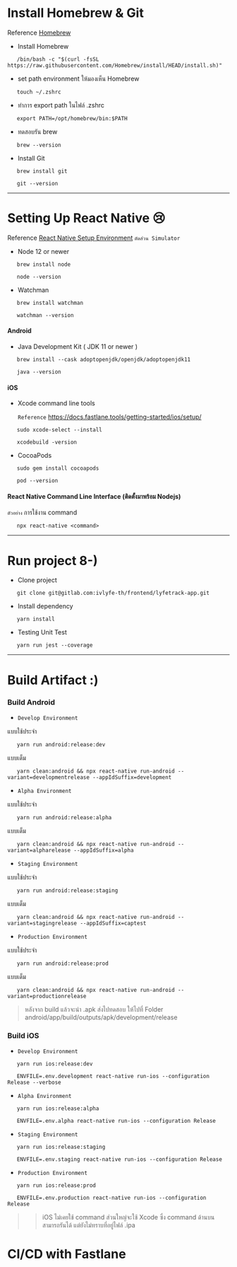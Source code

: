 # Install Homebrew & Git
Reference [Homebrew](https://medium.com/mycostech/%E0%B8%A1%E0%B8%B2%E0%B8%95%E0%B8%B4%E0%B8%94%E0%B8%95%E0%B8%B1%E0%B9%89%E0%B8%87-homebrew-%E0%B8%9A%E0%B8%99-macbook-m1-%E0%B8%AA%E0%B8%B3%E0%B8%AB%E0%B8%A3%E0%B8%B1%E0%B8%9A%E0%B8%8A%E0%B8%B2%E0%B8%A7-dev-%E0%B8%81%E0%B8%B1%E0%B8%99-%E0%B8%89%E0%B8%9A%E0%B8%B1%E0%B8%9A%E0%B8%A1%E0%B8%B7%E0%B8%AD%E0%B9%83%E0%B8%AB%E0%B8%A1%E0%B9%88-%E0%B9%80%E0%B8%9E%E0%B8%B4%E0%B9%88%E0%B8%A1%E0%B8%95%E0%B8%B4%E0%B8%94%E0%B8%95%E0%B8%B1%E0%B9%89%E0%B8%87-node-js-%E0%B8%94%E0%B9%89%E0%B8%B2%E0%B8%99%E0%B8%97%E0%B9%89%E0%B8%B2%E0%B8%A2-d33a7444eb53)


* Install Homebrew
```
   /bin/bash -c "$(curl -fsSL https://raw.githubusercontent.com/Homebrew/install/HEAD/install.sh)"
```

* set path environment ให้มองเห็น Homebrew
```
   touch ~/.zshrc
```

* ทำการ export path ในไฟล์ .zshrc
```
   export PATH=/opt/homebrew/bin:$PATH
```

* ทดสอบรัน brew
```
   brew --version
```

* Install Git 
```
   brew install git
```
```
   git --version
```
---

# Setting Up React Native :cry:
Reference [React Native Setup Environment](https://reactnative.dev/docs/environment-setup)
`ตัดส่วน Simulator`

* Node 12 or newer
```
   brew install node
```
```
   node --version
```

* Watchman
```
   brew install watchman
```
```
   watchman --version
```

#### Android

* Java Development Kit ( JDK 11 or newer )
```
   brew install --cask adoptopenjdk/openjdk/adoptopenjdk11
```
```
   java --version
```

#### iOS

* Xcode command line tools

  `Reference`  https://docs.fastlane.tools/getting-started/ios/setup/
```
   sudo xcode-select --install
```
```
   xcodebuild -version
```

* CocoaPods
```
   sudo gem install cocoapods
```
```
   pod --version
```

#### React Native Command Line Interface (ติดตั้งมาพร้อม Nodejs)
   
`ตัวอย่าง` การใช้งาน command
```
   npx react-native <command>
```

---

# Run project 8-)
* Clone project
```
   git clone git@gitlab.com:ivlyfe-th/frontend/lyfetrack-app.git
```

* Install dependency
```
   yarn install
```

* Testing Unit Test
```
   yarn run jest --coverage
```
---

# Build Artifact :)
### Build Android

* `Develop Environment`

แบบใช้ประจำ
```
   yarn run android:release:dev
```
แบบเต็ม
```
   yarn clean:android && npx react-native run-android --variant=developmentrelease --appIdSuffix=development
```

* `Alpha Environment`

แบบใช้ประจำ
```
   yarn run android:release:alpha
```
แบบเต็ม
```
   yarn clean:android && npx react-native run-android --variant=alpharelease --appIdSuffix=alpha
```
* `Staging Environment`

แบบใช้ประจำ
```
   yarn run android:release:staging
```
แบบเต็ม
```
   yarn clean:android && npx react-native run-android --variant=stagingrelease --appIdSuffix=captest
```
* `Production Environment`

แบบใช้ประจำ 
```
   yarn run android:release:prod
```
แบบเต็ม
```
   yarn clean:android && npx react-native run-android --variant=productionrelease
```

> หลังจาก build แล้วจะนำ .apk ส่งไปทดสอบ ให้ไปที่ Folder android/app/build/outputs/apk/development/release
### Build iOS

* `Develop Environment`


```
   yarn run ios:release:dev
```
```
   ENVFILE=.env.development react-native run-ios --configuration Release --verbose
```

* `Alpha Environment`

```
   yarn run ios:release:alpha
```
```
   ENVFILE=.env.alpha react-native run-ios --configuration Release
```
* `Staging Environment`

```
   yarn run ios:release:staging
```
```
   ENVFILE=.env.staging react-native run-ios --configuration Release
```
* `Production Environment`

```
   yarn run ios:release:prod
```
```
   ENVFILE=.env.production react-native run-ios --configuration Release
```

>> iOS ไม่เคยใช้ command ส่วนใหญ่จะใช้ Xcode ซึ่ง command ด้านบนสามารถรันได้ แต่ยังไม่ทราบที่อยู่ไฟล์ .ipa

# CI/CD with Fastlane
